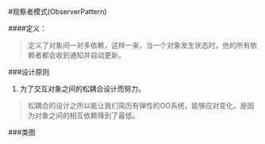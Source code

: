 #观察者模式(ObserverPattern)

####定义：
> 定义了对象间一对多依赖，这样一来，当一个对象发生状态时，他的所有依赖者都会收到通知并自动更新。

###设计原则
1. 为了交互对象之间的松耦合设计而努力。
> 松耦合的设计之所以能让我们简历有弹性的OO系统，能够应对变化，是因为对象之间的相互依赖降到了最低。


###类图

